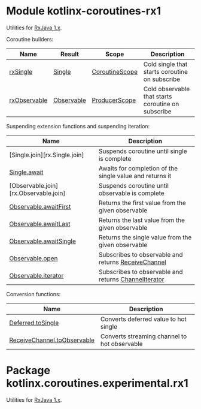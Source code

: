 # Module kotlinx-coroutines-rx1

Utilities for [RxJava 1.x](https://github.com/ReactiveX/RxJava/tree/1.x).

Coroutine builders:

| **Name**       | **Result**                  | **Scope**        | **Description**
| -------------- | --------------------------- | ---------------- | ---------------
| [rxSingle]     | [Single][rx.Single]         | [CoroutineScope] | Cold single that starts coroutine on subscribe
| [rxObservable] | [Observable][rx.Observable] | [ProducerScope]  | Cold observable that starts coroutine on subscribe

Suspending extension functions and suspending iteration:

| **Name** | **Description**
| -------- | ---------------
| [Single.join][rx.Single.join] | Suspends coroutine until single is complete 
| [Single.await][rx.Single.await] | Awaits for completion of the single value and returns it 
| [Observable.join][rx.Observable.join] | Suspends coroutine until observable is complete 
| [Observable.awaitFirst][rx.Observable.awaitFirst] | Returns the first value from the given observable
| [Observable.awaitLast][rx.Observable.awaitFirst] | Returns the last value from the given observable
| [Observable.awaitSingle][rx.Observable.awaitSingle] | Returns the single value from the given observable
| [Observable.open][rx.Observable.open] | Subscribes to observable and returns [ReceiveChannel] 
| [Observable.iterator][rx.Observable.iterator] | Subscribes to observable and returns [ChannelIterator]

Conversion functions:

| **Name** | **Description**
| -------- | ---------------
| [Deferred.toSingle][kotlinx.coroutines.experimental.Deferred.toSingle] | Converts deferred value to hot single
| [ReceiveChannel.toObservable][kotlinx.coroutines.experimental.channels.ReceiveChannel.toObservable] | Converts streaming channel to hot observable

<!--- SITE_ROOT https://kotlin.github.io/kotlinx.coroutines/kotlinx-coroutines-core -->
<!--- DOCS_ROOT kotlinx-coroutines-core/target/dokka/kotlinx-coroutines-core -->
<!--- INDEX kotlinx.coroutines.experimental -->
[CoroutineScope]: https://kotlin.github.io/kotlinx.coroutines/kotlinx-coroutines-core/kotlinx.coroutines.experimental/-coroutine-scope/index.html
<!--- INDEX kotlinx.coroutines.experimental.channels -->
[ChannelIterator]: https://kotlin.github.io/kotlinx.coroutines/kotlinx-coroutines-core/kotlinx.coroutines.experimental.channels/-channel-iterator/index.html
[ProducerScope]: https://kotlin.github.io/kotlinx.coroutines/kotlinx-coroutines-core/kotlinx.coroutines.experimental.channels/-producer-scope/index.html
[ReceiveChannel]: https://kotlin.github.io/kotlinx.coroutines/kotlinx-coroutines-core/kotlinx.coroutines.experimental.channels/-receive-channel/index.html
<!--- SITE_ROOT https://kotlin.github.io/kotlinx.coroutines/kotlinx-coroutines-rx1 -->
<!--- DOCS_ROOT kotlinx-coroutines-rx1/target/dokka/kotlinx-coroutines-rx1 -->
<!--- INDEX kotlinx.coroutines.experimental.rx1 -->
[kotlinx.coroutines.experimental.Deferred.toSingle]: https://kotlin.github.io/kotlinx.coroutines/kotlinx-coroutines-rx1/kotlinx.coroutines.experimental.rx1/kotlinx.coroutines.experimental.-deferred/to-single.html
[kotlinx.coroutines.experimental.channels.ReceiveChannel.toObservable]: https://kotlin.github.io/kotlinx.coroutines/kotlinx-coroutines-rx1/kotlinx.coroutines.experimental.rx1/kotlinx.coroutines.experimental.channels.-receive-channel/to-observable.html
[rx.Observable]: https://kotlin.github.io/kotlinx.coroutines/kotlinx-coroutines-rx1/kotlinx.coroutines.experimental.rx1/rx.-observable/index.html
[rx.Observable.awaitFirst]: https://kotlin.github.io/kotlinx.coroutines/kotlinx-coroutines-rx1/kotlinx.coroutines.experimental.rx1/rx.-observable/await-first.html
[rx.Observable.awaitSingle]: https://kotlin.github.io/kotlinx.coroutines/kotlinx-coroutines-rx1/kotlinx.coroutines.experimental.rx1/rx.-observable/await-single.html
[rx.Observable.iterator]: https://kotlin.github.io/kotlinx.coroutines/kotlinx-coroutines-rx1/kotlinx.coroutines.experimental.rx1/rx.-observable/iterator.html
[rx.Observable.open]: https://kotlin.github.io/kotlinx.coroutines/kotlinx-coroutines-rx1/kotlinx.coroutines.experimental.rx1/rx.-observable/open.html
[rx.Single]: https://kotlin.github.io/kotlinx.coroutines/kotlinx-coroutines-rx1/kotlinx.coroutines.experimental.rx1/rx.-single/index.html
[rx.Single.await]: https://kotlin.github.io/kotlinx.coroutines/kotlinx-coroutines-rx1/kotlinx.coroutines.experimental.rx1/rx.-single/await.html
[rxObservable]: https://kotlin.github.io/kotlinx.coroutines/kotlinx-coroutines-rx1/kotlinx.coroutines.experimental.rx1/rx-observable.html
[rxSingle]: https://kotlin.github.io/kotlinx.coroutines/kotlinx-coroutines-rx1/kotlinx.coroutines.experimental.rx1/rx-single.html
<!--- END -->

# Package kotlinx.coroutines.experimental.rx1

Utilities for [RxJava 1.x](https://github.com/ReactiveX/RxJava/tree/1.x).
